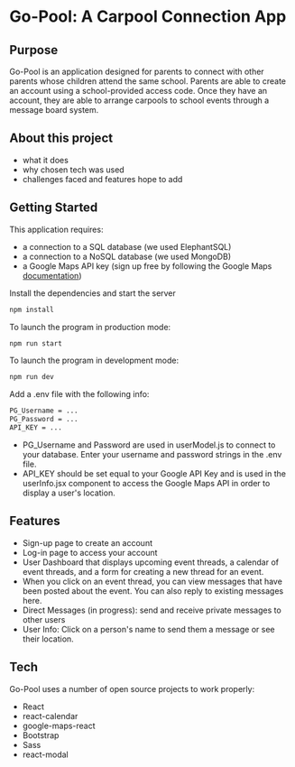 # Go-Pool: A Carpool Connection App

## Purpose

Go-Pool is an application designed for parents to connect with other parents whose children attend the same school.  Parents are able to create an account using a school-provided access code.  Once they have an account, they are able to arrange carpools to school events through a message board system.

## About this project
- what it does
- why chosen tech was used
- challenges faced and features hope to add

## Getting Started

This application requires:
- a connection to a SQL database (we used ElephantSQL)
- a connection to a NoSQL database (we used MongoDB)
- a Google Maps API key (sign up free by following the Google Maps [documentation](https://developers.google.com/maps/documentation/javascript/get-api-key))

Install the dependencies and start the server
```sh
npm install
```

To launch the program in production mode:
```sh
npm run start
```
To launch the program in development mode:
```sh
npm run dev
```

Add a .env file with the following info:
```sh
PG_Username = ...
PG_Password = ...
API_KEY = ...
```

- PG_Username and Password are used in userModel.js to connect to your database.  Enter your username and password strings in the .env file.
- API_KEY should be set equal to your Google API Key and is used in the userInfo.jsx component to access the Google Maps API in order to display a user's location.

## Features
- Sign-up page to create an account
- Log-in page to access your account
- User Dashboard that displays upcoming event threads, a calendar of event threads, and a form for creating a new thread for an event.
- When you click on an event thread, you can view messages that have been posted about the event.  You can also reply to existing messages here.
- Direct Messages (in progress): send and receive private messages to other users
- User Info: Click on a person's name to send them a message or see their location.


## Tech

Go-Pool uses a number of open source projects to work properly:
- React
- react-calendar
- google-maps-react
- Bootstrap
- Sass
- react-modal